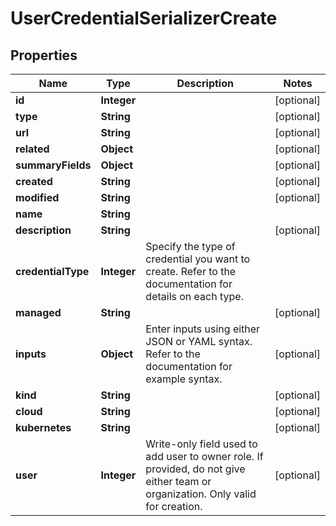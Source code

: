 # UserCredentialSerializerCreate

## Properties
Name | Type | Description | Notes
------------ | ------------- | ------------- | -------------
**id** | **Integer** |  |  [optional]
**type** | **String** |  |  [optional]
**url** | **String** |  |  [optional]
**related** | **Object** |  |  [optional]
**summaryFields** | **Object** |  |  [optional]
**created** | **String** |  |  [optional]
**modified** | **String** |  |  [optional]
**name** | **String** |  | 
**description** | **String** |  |  [optional]
**credentialType** | **Integer** | Specify the type of credential you want to create. Refer to the documentation for details on each type. | 
**managed** | **String** |  |  [optional]
**inputs** | **Object** | Enter inputs using either JSON or YAML syntax. Refer to the documentation for example syntax. |  [optional]
**kind** | **String** |  |  [optional]
**cloud** | **String** |  |  [optional]
**kubernetes** | **String** |  |  [optional]
**user** | **Integer** | Write-only field used to add user to owner role. If provided, do not give either team or organization. Only valid for creation. |  [optional]
